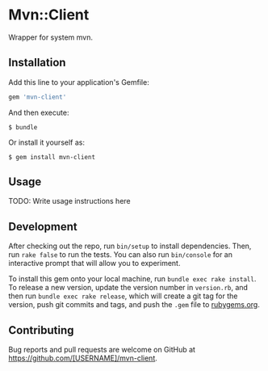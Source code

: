 # Mvn::Client

Wrapper for system mvn.


## Installation

Add this line to your application's Gemfile:

```ruby
gem 'mvn-client'
```

And then execute:

    $ bundle

Or install it yourself as:

    $ gem install mvn-client

## Usage

TODO: Write usage instructions here

## Development

After checking out the repo, run `bin/setup` to install dependencies. Then, run `rake false` to run the tests. You can also run `bin/console` for an interactive prompt that will allow you to experiment.

To install this gem onto your local machine, run `bundle exec rake install`. To release a new version, update the version number in `version.rb`, and then run `bundle exec rake release`, which will create a git tag for the version, push git commits and tags, and push the `.gem` file to [rubygems.org](https://rubygems.org).

## Contributing

Bug reports and pull requests are welcome on GitHub at https://github.com/[USERNAME]/mvn-client.

